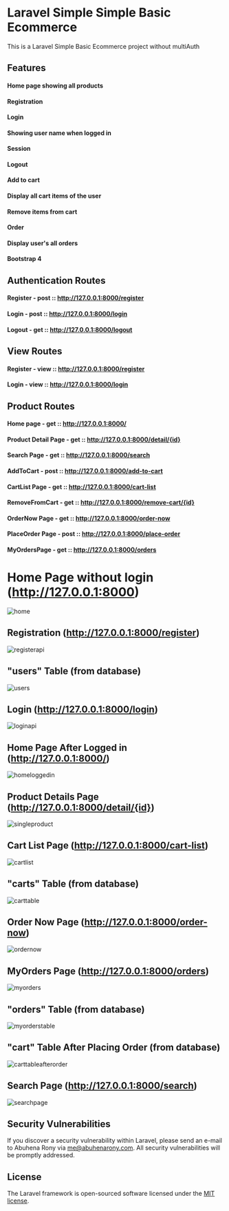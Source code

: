 # Laravel Simple Simple Basic Ecommerce

<p>This is a Laravel Simple Basic Ecommerce project without multiAuth</p>

## Features
#### Home page showing all products
#### Registration
#### Login
#### Showing user name when logged in
#### Session
#### Logout
#### Add to cart
#### Display all cart items of the user
#### Remove items from cart
#### Order
#### Display user's all orders
#### Bootstrap 4


## Authentication Routes
#### Register - post :: http://127.0.0.1:8000/register
#### Login - post :: http://127.0.0.1:8000/login
#### Logout - get :: http://127.0.0.1:8000/logout

## View Routes
#### Register - view :: http://127.0.0.1:8000/register
#### Login - view :: http://127.0.0.1:8000/login

## Product Routes
#### Home page - get :: http://127.0.0.1:8000/
#### Product Detail Page - get :: http://127.0.0.1:8000/detail/{id}
#### Search Page - get :: http://127.0.0.1:8000/search
#### AddToCart - post :: http://127.0.0.1:8000/add-to-cart
#### CartList Page - get :: http://127.0.0.1:8000/cart-list
#### RemoveFromCart - get :: http://127.0.0.1:8000/remove-cart/{id}
#### OrderNow Page - get :: http://127.0.0.1:8000/order-now
#### PlaceOrder Page - post :: http://127.0.0.1:8000/place-order
#### MyOrdersPage - get :: http://127.0.0.1:8000/orders

# Home Page without login (http://127.0.0.1:8000)
![home](https://github.com/EngrAbuhena/laravel-simple-ecommerce/blob/photos/photos/0.home-page.png?raw=true)

## Registration (http://127.0.0.1:8000/register)
![registerapi](https://github.com/EngrAbuhena/laravel-simple-ecommerce/blob/photos/photos/1.register.png?raw=true)

## "users" Table (from database)
![users](https://github.com/EngrAbuhena/laravel-simple-ecommerce/blob/photos/photos/2.user-added-into-database.png?raw=true)

## Login (http://127.0.0.1:8000/login)
![loginapi](https://github.com/EngrAbuhena/laravel-simple-ecommerce/blob/photos/photos/3.login.png?raw=true)

## Home Page After Logged in (http://127.0.0.1:8000/)
![homeloggedin](https://github.com/EngrAbuhena/laravel-simple-ecommerce/blob/photos/photos/4.home-page-loggedin.png?raw=true)

## Product Details Page (http://127.0.0.1:8000/detail/{id})
![singleproduct](https://github.com/EngrAbuhena/laravel-simple-ecommerce/blob/photos/photos/5.product-page.png?raw=true)

## Cart List Page (http://127.0.0.1:8000/cart-list)
![cartlist](https://github.com/EngrAbuhena/laravel-simple-ecommerce/blob/photos/photos/6.cart-list.png?raw=true)

## "carts" Table (from database)
![carttable](https://github.com/EngrAbuhena/laravel-simple-ecommerce/blob/photos/photos/6.1.cart-list-database.png?raw=true)

## Order Now Page (http://127.0.0.1:8000/order-now)
![ordernow](https://github.com/EngrAbuhena/laravel-simple-ecommerce/blob/photos/photos/7.order-now-page.png?raw=true)

## MyOrders Page (http://127.0.0.1:8000/orders)
![myorders](https://github.com/EngrAbuhena/laravel-simple-ecommerce/blob/photos/photos/9.myorders-page.png?raw=true)

## "orders" Table (from database)
![myorderstable](https://github.com/EngrAbuhena/laravel-simple-ecommerce/blob/photos/photos/10.myorders-database.png?raw=true)

## "cart" Table After Placing Order (from database)
![carttableafterorder](https://github.com/EngrAbuhena/laravel-simple-ecommerce/blob/photos/photos/11.after-order-cart-table.png?raw=true)

## Search Page (http://127.0.0.1:8000/search)
![searchpage](https://github.com/EngrAbuhena/laravel-simple-ecommerce/blob/photos/photos/8.search-page.png?raw=true)

## Security Vulnerabilities

If you discover a security vulnerability within Laravel, please send an e-mail to Abuhena Rony via [me@abuhenarony.com](mailto:me@abuhenarony.com). All security vulnerabilities will be promptly addressed.

## License

The Laravel framework is open-sourced software licensed under the [MIT license](https://opensource.org/licenses/MIT).

